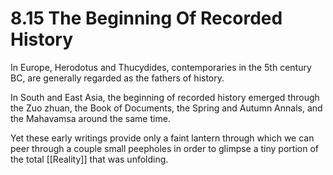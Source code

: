 # 8.15 The Beginning Of Recorded History

In Europe, Herodotus and Thucydides, contemporaries in the 5th century BC, are generally regarded as the fathers of history.

In South and East Asia, the beginning of recorded history emerged through the Zuo zhuan, the Book of Documents, the Spring and Autumn Annals, and the Mahavamsa around the same time.

Yet these early writings provide only a faint lantern through which we can peer through a couple small peepholes in order to glimpse a tiny portion of the total [[Reality]] that was unfolding. 
